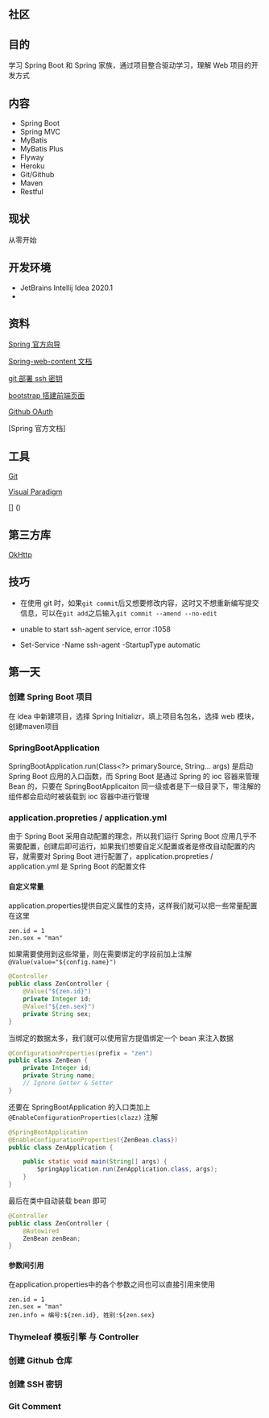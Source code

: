 ## 社区



## 目的

学习 Spring Boot 和 Spring 家族，通过项目整合驱动学习，理解 Web 项目的开发方式



## 内容

- Spring Boot
- Spring MVC
- MyBatis
- MyBatis Plus
- Flyway
- Heroku
- Git/Github
- Maven
- Restful



## 现状

从零开始



## 开发环境

- JetBrains Intellij Idea 2020.1
- 



## 资料

[Spring 官方向导](https://spring.io/guides)

[Spring-web-content 文档](https://spring.io/guides/gs/serving-web-content/) 

[git 部署 ssh 密钥](https://developer.github.com/v3/guides/managing-deploy-keys/#deploy-keys) 

[bootstrap 搭建前端页面](https://v3.bootcss.com/getting-started/) 

[Github OAuth](https://developer.github.com/apps/building-oauth-apps/creating-an-oauth-app/)

[Spring 官方文档]
## 工具

[Git](https://git-scm.com/)

[Visual Paradigm](https://www.visual-paradigm.com/cn/)

[] ()

## 第三方库
[OkHttp](https://square.github.io/okhttp)

## 技巧

- 在使用 git 时，如果`git commit`后又想要修改内容，这时又不想重新编写提交信息，可以在`git add`之后输入`git commit --amend --no-edit`

- unable to start ssh-agent service, error :1058

- Set-Service -Name ssh-agent -StartupType automatic

  

## 第一天

### 创建 Spring Boot 项目

在 idea 中新建项目，选择 Spring Initializr，填上项目名包名，选择 web 模块，创建maven项目

### SpringBootApplication

SpringBootApplication.run(Class<?> primarySource, String... args) 是启动 Spring Boot 应用的入口函数，而 Spring Boot 是通过 Spring 的 ioc 容器来管理 Bean 的，只要在 SpringBootApplicaiton 同一级或者是下一级目录下，带注解的组件都会启动时被装载到 ioc 容器中进行管理

### application.propreties / application.yml

由于 Spring Boot 采用自动配置的理念，所以我们运行 Spring Boot 应用几乎不需要配置，创建后即可运行，如果我们想要自定义配置或者是修改自动配置的内容，就需要对 Spring Boot 进行配置了，application.propreties / application.yml 是 Spring Boot 的配置文件

#### 自定义常量

application.properties提供自定义属性的支持，这样我们就可以把一些常量配置在这里

```properties
zen.id = 1
zen.sex = "man"
```

如果需要使用到这些常量，则在需要绑定的字段前加上注解`@Value(value="${config.name}")`

```java
@Controller
public class ZenController {
    @Value("${zen.id}")
    private Integer id;
    @Value("${zen.sex}")
    private String sex;
}
```

当绑定的数据太多，我们就可以使用官方提倡绑定一个 bean 来注入数据

```java
@ConfigurationProperties(prefix = "zen")
public class ZenBean {
    private Integer id;
    private String name;
    // Ignore Getter & Setter
}
```

还要在 SpringBootApplication 的入口类加上 `@EnableConfigurationProperties(clazz)` 注解

```java
@SpringBootApplication
@EnableConfigurationProperties({ZenBean.class})
public class ZenApplication {

    public static void main(String[] args) {
        SpringApplication.run(ZenApplication.class, args);
    }
}

```

最后在类中自动装载 bean 即可

```java
@Controller
public class ZenController {
    @Autowired
    ZenBean zenBean;
}
```

#### 参数间引用

在application.properties中的各个参数之间也可以直接引用来使用

```properties
zen.id = 1
zen.sex = "man"
zen.info = 编号:${zen.id}, 姓别:${zen.sex}
```



### Thymeleaf 模板引擎 与 Controller



### 创建 Github 仓库



### 创建 SSH 密钥



### Git Comment